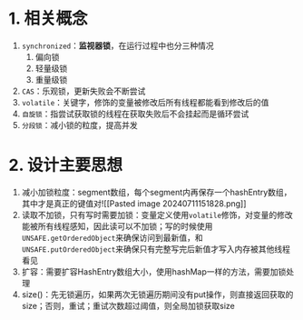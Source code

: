 # 1. 相关概念
1. `synchronized`：**监视器锁**，在运行过程中也分三种情况
	1. 偏向锁
	2. 轻量级锁
	3. 重量级锁
2. `CAS`：乐观锁，更新失败会不断尝试
3. `volatile`：关键字，修饰的变量被修改后所有线程都能看到修改后的值
4. `自旋锁`：指尝试获取锁的线程在获取失败后不会挂起而是循环尝试
5. `分段锁`：减小锁的粒度，提高并发
# 2. 设计主要思想
1. 减小加锁粒度：segment数组，每个segment内再保存一个hashEntry数组，其中才是真正的键值对![[Pasted image 20240711151828.png]]
2. 读取不加锁，只有写时需要加锁：变量定义使用`volatile`修饰，对变量的修改能被所有线程感知，因此读可以不加锁；写的时候使用`UNSAFE.getOrderedObject`来确保访问到最新值，和`UNSAFE.putOrderedObject`来确保只有完整写完后新值才写入内存被其他线程看见
3. 扩容：需要扩容HashEntry数组大小，使用hashMap一样的方法，需要加锁处理
4. size()：先无锁遍历，如果两次无锁遍历期间没有put操作，则直接返回获取的size；否则，重试；重试次数超过阈值，则全局加锁获取size